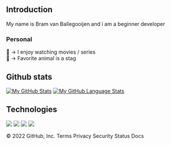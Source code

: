 
## Introduction
<p>
My name is Bram van Ballegooijen and i am a beginner developer
</p>

### Personal
🎥 -> I enjoy watching movies / series <br>
🦌 -> Favorite animal is a stag<br>


## Github stats
[![My GitHub Stats](https://github-readme-stats.vercel.app/api/?username=Haleclaw&count_private=true&theme=default&showicons=true&hide=prs)]()
[![My GitHub Language Stats](https://github-readme-stats.vercel.app/api/top-langs/?username=Haleclaw&langs_count=2&theme=default&layout=compact)]()

## Technologies
<p align="left">
<img src="https://img.shields.io/badge/HTML-Websites-informational?style=for-the-badge&logo=HTML5&logoColor=white&color=E34F26"></img>
<img src="https://img.shields.io/badge/CSS-Styling-informational?style=for-the-badge&logo=CSS3&logoColor=white&color=1572B6"></img>
<img src='https://img.shields.io/badge/javascript-%23323330.svg?style=for-the-badge&logo=javascript&logoColor=%23F7DF1E'</img>
<img src='https://img.shields.io/badge/php-%23777BB4.svg?style=for-the-badge&logo=php&logoColor=white'</img>

</p>
© 2022 GitHub, Inc.
Terms
Privacy
Security
Status
Docs
